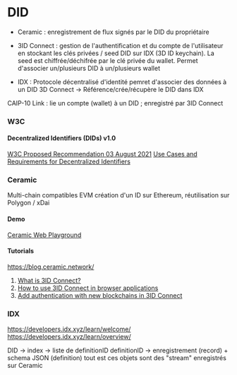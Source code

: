 # DID

- Ceramic : enregistrement de flux signés par le DID du propriétaire

- 3ID Connect : gestion de l'authentification et du compte de l'utilisateur en stockant les clés privées / seed DID sur IDX (3D ID keychain). La seed est chiffrée/déchifrée par le clé privée du wallet.
Permet d'associer un/plusieurs DID à un/plusieurs wallet

- IDX : Protocole décentralisé d'identité pemret d'associer des données à un DID
3D Connect -> Référence/crée/récupère le DID dans IDX

CAIP-10 Link : lie un compte (wallet) à un DID ; enregistré par 3ID Connect

### W3C
#### Decentralized Identifiers (DIDs) v1.0
[W3C Proposed Recommendation 03 August 2021](https://www.w3.org/TR/did-core/#relative-did-urls "W3C Proposed Recommendation 03 August 2021")
[Use Cases and Requirements for Decentralized Identifiers](https://www.w3.org/TR/did-use-cases/ "Use Cases and Requirements for Decentralized Identifiers")

### Ceramic
Multi-chain compatibles EVM
création d'un ID sur Ethereum, réutilisation sur Polygon / xDai

#### Demo
[Ceramic Web Playground](https://ceramicstudio.github.io/web-playground/ "Ceramic Web Playground")


#### Tutorials
https://blog.ceramic.network/
1. [What is 3ID Connect?](https://blog.ceramic.network/what-is-3id-connect/ "What is 3ID Connect?")
2. [How to use 3ID Connect in browser applications](https://blog.ceramic.network/how-to-use-3id-connect-in-browser-applications/ "How to use 3ID Connect in browser applications")
3. [Add authentication with new blockchains in 3ID Connect](https://blog.ceramic.network/add-authentication-with-new-blockchains-in-3id-connect/ "Add authentication with new blockchains in 3ID Connect")

### IDX

https://developers.idx.xyz/learn/welcome/
https://developers.idx.xyz/learn/overview/

DID -> index -> liste de definitionID
definitionID -> enregistrement (record) + schema JSON (definition)
tout est ces objets sont des "stream" enregistrés sur Ceramic